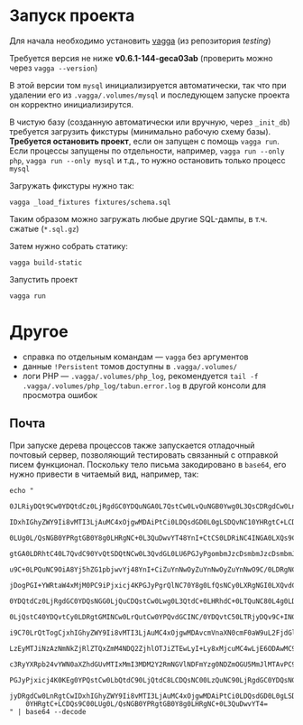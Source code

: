 Запуск проекта
==============

Для начала необходимо установить [vagga](http://vagga.readthedocs.io/en/latest/installation.html#ubuntu) (из репозитория *testing*)

Требуется версия не ниже **v0.6.1-144-geca03ab** (проверить можно через `vagga --version`)

В этой версии том `mysql` инициализируется автоматически, так что при удалении его из `.vagga/.volumes/mysql` и последующем запуске проекта он корректно инициализирутся.

В чистую базу (созданную автоматически или вручную, через `_init_db`) требуется загрузить фикстуры (минимально рабочую схему базы). **Требуется остановить проект**, если он запущен с помощь `vagga run`. Если процессы запущены по отдельности, например, `vagga run --only php`, `vagga run --only mysql` и т.д., то нужно остановить только процесс `mysql`

Загружать фикстуры нужно так:

    vagga _load_fixtures fixtures/schema.sql
    
Таким образом можно загружать любые другие SQL-дампы, в т.ч. сжатые (`*.sql.gz`)

Затем нужно собрать статику:

    vagga build-static

Запустить проект

    vagga run

Другое
======

* cправка по отдельным командам — `vagga` без аргументов
* данные `!Persistent` томов доступны в `.vagga/.volumes/`
* логи PHP — `.vagga/.volumes/php_log`, рекомендуется `tail -f .vagga/.volumes/php_log/tabun.error.log` в другой консоли для просмотра ошибок

Почта
-----

При запуске дерева процессов также запускается отладочный почтовый сервер, позволяющий тестировать связанный с отправкой писем функционал. Поскольку тело письма закодировано в `base64`, его нужно привести в читаемый вид, например, так:

    echo "
        0JLRiyDQt9Cw0YDQtdCz0LjRgdGC0YDQuNGA0L7QstCw0LvQuNGB0Ywg0L3QsCDRgdCw0LnRgtC1
        IDxhIGhyZWY9Ii8vMTI3LjAuMC4xOjgwMDAiPtCi0LDQsdGD0L0gLSDQvNC10YHRgtC+LCDQs9C0
        0LUg0L/QsNGB0YPRgtGB0Y8g0LHRgNC+0L3QuDwvYT48YnI+CtCS0LDRiNC4INGA0LXQs9C40YHR
        gtGA0LDRhtC40L7QvdC90YvQtSDQtNCw0L3QvdGL0LU6PGJyPgombmJzcDsmbmJzcDsmbmJzcDvQ
        u9C+0LPQuNC9OiA8Yj5hZG1pbjwvYj48YnI+CiZuYnNwOyZuYnNwOyZuYnNwO9C/0LDRgNC+0LvR
        jDogPGI+YWRtaW4xMjM0PC9iPjxicj4KPGJyPgrQlNC70Y8g0LfQsNCy0LXRgNGI0LXQvdC40Y8g
        0YDQtdCz0LjRgdGC0YDQsNGG0LjQuCDQstCw0Lwg0L3QtdC+0LHRhdC+0LTQuNC80L4g0LDQutGC
        0LjQstC40YDQvtCy0LDRgtGMINCw0LrQutCw0YPQvdGCINC/0YDQvtC50LTRjyDQv9C+INGB0YHR
        i9C70LrQtTogCjxhIGhyZWY9Ii8vMTI3LjAuMC4xOjgwMDAvcmVnaXN0cmF0aW9uL2FjdGl2YXRl
        LzEyMTJiNzAzNmNkZjRlZTQxZmM4NDQ2ZjhlOTJiZTEwLyI+Ly8xMjcuMC4wLjE6ODAwMC9yZWdp
        c3RyYXRpb24vYWN0aXZhdGUvMTIxMmI3MDM2Y2RmNGVlNDFmYzg0NDZmOGU5MmJlMTAvPC9hPgoK
        PGJyPjxicj4K0KEg0YPQstCw0LbQtdC90LjQtdC8LCDQsNC00LzQuNC90LjRgdGC0YDQsNGG0LjR
        jyDRgdCw0LnRgtCwIDxhIGhyZWY9Ii8vMTI3LjAuMC4xOjgwMDAiPtCi0LDQsdGD0L0gLSDQvNC1
        0YHRgtC+LCDQs9C00LUg0L/QsNGB0YPRgtGB0Y8g0LHRgNC+0L3QuDwvYT4=
    " | base64 --decode


